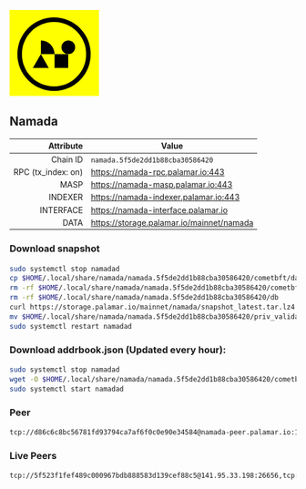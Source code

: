 ![Logo](https://raw.githubusercontent.com/Pa1amar/mainnets/refs/heads/main/namada/logo.png)
## Namada
| Attribute | Value |
|----------:|-------|
| Chain ID         | `namada.5f5de2dd1b88cba30586420` |
| RPC (tx_index: on)  | https://namada-rpc.palamar.io:443 |
| MASP  | https://namada-masp.palamar.io:443 |
| INDEXER | https://namada-indexer.palamar.io:443 |
| INTERFACE | https://namada-interface.palamar.io |
| DATA | https://storage.palamar.io/mainnet/namada |

### Download snapshot
```bash
sudo systemctl stop namadad
cp $HOME/.local/share/namada/namada.5f5de2dd1b88cba30586420/cometbft/data/priv_validator_state.json $HOME/.local/share/namada/namada.5f5de2dd1b88cba30586420/priv_validator_state.json.backup
rm -rf $HOME/.local/share/namada/namada.5f5de2dd1b88cba30586420/cometbft/data
rm -rf $HOME/.local/share/namada/namada.5f5de2dd1b88cba30586420/db
curl https://storage.palamar.io/mainnet/namada/snapshot_latest.tar.lz4 | lz4 -dc - | tar -xf - -C $HOME/.local/share/namada/namada.5f5de2dd1b88cba30586420/
mv $HOME/.local/share/namada/namada.5f5de2dd1b88cba30586420/priv_validator_state.json.backup $HOME/.local/share/namada/namada.5f5de2dd1b88cba30586420/cometbft/data/priv_validator_state.json
sudo systemctl restart namadad
```
### Download addrbook.json (Updated every hour):
```bash
sudo systemctl stop namadad
wget -O $HOME/.local/share/namada/namada.5f5de2dd1b88cba30586420/cometbft/config/addrbook.json https://storage.palamar.io/mainnet/namada/addrbook.json
sudo systemctl start namadad
```
### Peer
```bash
tcp://d86c6c8bc56781fd93794ca7af6f0c0e90e34584@namada-peer.palamar.io:16656
```







































































































































































































































































































































































































































































































































































































































































































































































































































































































































































































































































































































































































































































































































































































































































































































































































































































































































































































































































































































































































































































































































































































































































































































































































































































































































### Live Peers
```
tcp://5f523f1fef489c000967bdb888583d139cef88c5@141.95.33.198:26656,tcp://219c4c2475048dbaa9e01d20ebd82b913958b4d8@72.46.84.33:16656,tcp://53b91a7a3929ced6d61c8ec3ca85502803a1f3e3@167.235.35.48:26656,tcp://05309c2cce2d163027a47c662066907e89cd6b99@104.251.123.123:26656,tcp://532abcbee988a7704bcfc16d9cbca622ca218fba@149.50.110.78:26656,tcp://74184876d3b02a7d622f177779a416aa66964bdd@51.91.105.170:26656,tcp://11d23ba849851e33add18f566ac1a3ea431f516b@190.2.141.78:16656,tcp://5c479b8d9969bb901897ebed40fc197d507f007c@144.91.119.1:26656,tcp://0edc3530905568e7963c1c39c78061a1a1ed44af@79.127.240.32:26656,tcp://35bea1f9d7a2f34ac093ae361c6876b328d8cf20@172.161.145.12:26656,tcp://d1af9c40e76a390dfb4df8d4eede6bc6269fcdab@212.83.33.148:26601,tcp://daa6a051adc7c7a8b63542c36a3f612ad56e2f5d@57.129.44.188:26656,tcp://478de66fe39df43a60f5850e5b99da4edd14de85@212.51.129.72:26706,tcp://645f6ab7910801304cd264b129030c848243ca6b@142.132.194.124:19904,tcp://96f7945f9470faacce66888d798bf1f131913b6c@62.210.95.44:26656,tcp://6b469eb00f21d6ebe344c951f599e2012f70d4e9@31.215.174.35:19904,tcp://c4deb6863d50bcdd9d20b02303d010090908d6d2@192.64.82.62:26656
```
